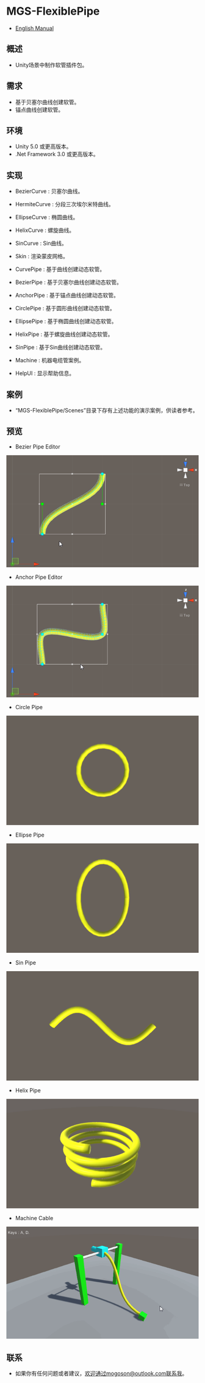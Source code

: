 ﻿# MGS-FlexiblePipe
- [English Manual](./README.md)

## 概述
- Unity场景中制作软管插件包。

## 需求
- 基于贝塞尔曲线创建软管。
- 锚点曲线创建软管。

## 环境
- Unity 5.0 或更高版本。
- .Net Framework 3.0 或更高版本。

## 实现
- BezierCurve : 贝塞尔曲线。

- HermiteCurve : 分段三次埃尔米特曲线。

- EllipseCurve : 椭圆曲线。

- HelixCurve : 螺旋曲线。

- SinCurve : Sin曲线。

- Skin : 渲染蒙皮网格。

- CurvePipe : 基于曲线创建动态软管。

- BezierPipe : 基于贝塞尔曲线创建动态软管。

- AnchorPipe : 基于锚点曲线创建动态软管。

- CirclePipe : 基于圆形曲线创建动态软管。

- EllipsePipe : 基于椭圆曲线创建动态软管。

- HelixPipe : 基于螺旋曲线创建动态软管。

- SinPipe : 基于Sin曲线创建动态软管。

- Machine : 机器电缆管案例。

- HelpUI : 显示帮助信息。

## 案例
- “MGS-FlexiblePipe/Scenes”目录下存有上述功能的演示案例，供读者参考。

## 预览
- Bezier Pipe Editor

![Bezier Pipe Editor](./Attachments/README_Image/BezierPipeEditor.gif)

- Anchor Pipe Editor

![Anchor Pipe Editor](./Attachments/README_Image/AnchorPipeEditor.gif)

- Circle Pipe

![Circle Pipe](./Attachments/README_Image/CirclePipe.gif)

- Ellipse Pipe

![Ellipse Pipe](./Attachments/README_Image/EllipsePipe.gif)

- Sin Pipe

![Sin Pipe](./Attachments/README_Image/SinPipe.gif)

- Helix Pipe

![Helix Pipe](./Attachments/README_Image/HelixPipe.gif)

- Machine Cable

![Machine Cable](./Attachments/README_Image/MachineCable.gif)

## 联系
- 如果你有任何问题或者建议，欢迎通过mogoson@outlook.com联系我。
